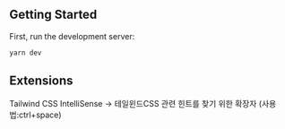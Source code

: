 
## Getting Started

First, run the development server:

```bash
yarn dev
```

## Extensions

Tailwind CSS IntelliSense
-> 테일윈드CSS 관련 힌트를 찾기 위한 확장자 (사용법:ctrl+space)